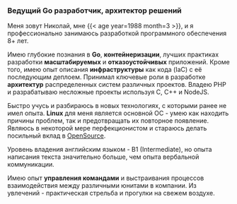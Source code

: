 ### Ведущий Go разработчик, архитектор решений

Меня зовут Николай, мне {{< age year=1988 month=3 >}}, и я профессионально занимаюсь разработкой программного обеспечения 8+ лет.

Имею глубокие познания в **Go**, **контейнеризации**, лучших практиках разработки **масштабируемых** и **отказоустойчивых** приложений. Кроме того, имею опыт описания **инфраструктуры** как кода (IaC) с её последующим деплоем. Принимал ключевые роли в разработке **архитектур** распределенных систем различных проектов. Владею PHP и разрабатываю несложные проекты используя C, C++ и NodeJS.

Быстро учусь и разбираюсь в новых технологиях, с которыми ранее не имел опыта. **Linux** для меня является основной ОС - умею как находить причины проблем, так и предотвращать их повторное появление. Являюсь в некоторой мере перфекционистом и стараюсь делать посильный вклад в [OpenSource](https://github.com/tarampampam?tab=repositories).

Уровень владения английским языком - B1 (Intermediate), но опыта написания текста значительно больше, чем опыта вербальной коммуникации.

Имею опыт **управления командами** и выстраивания процессов взаимодействия между различными юнитами в компании. Из увлечений - практическая стрельба и прогулки на свежем воздухе.
